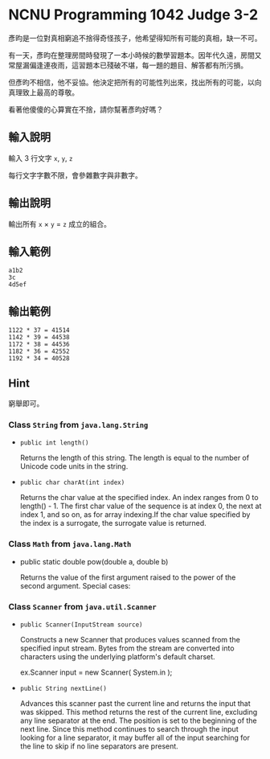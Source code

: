 # NCNU Programming 1042 Judge 3-2

彥昀是一位對真相窮追不捨得奇怪孩子，他希望得知所有可能的真相，缺一不可。

有一天，彥昀在整理房間時發現了一本小時候的數學習題本。因年代久遠，房間又常屋漏偏逢連夜雨，這習題本已殘破不堪，每一題的題目、解答都有所污損。

但彥昀不相信，他不妥協。他決定把所有的可能性列出來，找出所有的可能，以向真理致上最高的尊敬。

看著他傻傻的心算實在不捨，請你幫著彥昀好嗎？

## 輸入說明
輸入 3 行文字 `x`, `y`, `z`

每行文字字數不限，會參雜數字與非數字。

## 輸出說明
輸出所有 `x` $\times$ `y` $=$ `z` 成立的組合。

## 輸入範例

```
a1b2
3c
4d5ef
```

## 輸出範例

```
1122 * 37 = 41514
1142 * 39 = 44538
1172 * 38 = 44536
1182 * 36 = 42552
1192 * 34 = 40528
```

## Hint

窮舉即可。

### Class `String` from `java.lang.String`
- `public int length()`

  Returns the length of this string. The length is equal to the number of Unicode code units in the string.
	
- `public char charAt(int index)`

  Returns the char value at the specified index. An index ranges from 0 to length() - 1. The first char value of the sequence is at index 0, the next at index 1, and so on, as for array indexing.If the char value specified by the index is a surrogate, the surrogate value is returned.

### Class `Math` from `java.lang.Math`
- public static double pow(double a, double b)
  
  Returns the value of the first argument raised to the power of the second argument. Special cases:

### Class `Scanner` from `java.util.Scanner`
- `public Scanner(InputStream source)`
	
  Constructs a new Scanner that produces values scanned from the specified input stream. Bytes from the stream are converted into characters using the underlying platform's default charset.

  ex.Scanner input = new Scanner( System.in );

- `public String nextLine()`

  Advances this scanner past the current line and returns the input that was skipped. This method returns the rest of the current line, excluding any line separator at the end. The position is set to the beginning of the next line.
  Since this method continues to search through the input looking for a line separator, it may buffer all of the input searching for the line to skip if no line separators are present.


